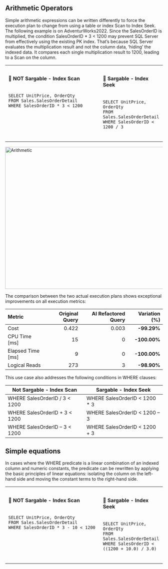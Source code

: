 ## Arithmetic Operators
Simple arithmetic expressions can be written differently to force the execution plan to change from using a table or index Scan to Index Seek. The following example is on AdventurWorks2022. Since the SalesOrderID is multiplied, the condition SalesOrderID * 3 < 1200 may prevent SQL Server from effectively using the existing PK index. That’s because SQL Server evaluates the multiplication result and not the column data, ‘hiding’ the indexed data. It compares each single multiplication result to 1200, leading to a Scan on the column.

<table style="width: 100%;">
  <tr>
    <td style="width: 60%; vertical-align: top; padding: 10px;">
      <h4>🔹 NOT Sargable - Index Scan</h4>
      <pre><code>
SELECT UnitPrice, OrderQty 
FROM Sales.SalesOrderDetail
WHERE SalesOrderID * 3 < 1200
      </code></pre>
    </td>
    <td style="width: 40%; vertical-align: top; padding: 10px;">
      <h4>🔹 Sargable - Index Seek</h4>
      <pre><code>
SELECT UnitPrice, OrderQty 
FROM Sales.SalesOrderDetail
WHERE SalesOrderID < 1200 / 3
      </code></pre>
    </td>
  </tr>
</table>

<div style="text-align: left;">
<img width="2553" height="455" alt="Arithmetic" src="https://github.com/user-attachments/assets/4bdaf2a6-bbed-439a-b146-45c43708f4e2" />
</div>

The comparison between the two actual execution plans shows exceptional improvements on all execution metrics:
<small>

| Metric            | Original Query | AI Refactored Query | Variation (%) |
|:------------------|---------------:|--------------------:|--------------:|
| Cost              | 0.422          | 0.003               | **-99.29%**  |
| CPU Time [ms]     | 15             | 0                   | **-100.00%** |
| Elapsed Time [ms] | 9              | 0                   | **-100.00%** |
| Logical Reads     | 273            | 3                   | **-98.90%**  |

</small>

This use case also addresses the following conditions in WHERE clauses:

| Not Sargable - Index Scan    | Sargable - Index Seek                      |
|-------------|-------------------------------------|
| WHERE SalesOrderID / 3 < 1200       | WHERE SalesOrderID < 1200 * 3      |
| WHERE SalesOrderID + 3 < 1200      | WHERE SalesOrderID < 1200 – 3          |
| WHERE SalesOrderID – 3 < 1200     | WHERE SalesOrderID < 1200 + 3       |


## Simple equations
In cases where the WHERE predicate is a linear combination of an indexed column and numeric constants, the predicate can be rewritten by applying the basic principles of linear equations: isolating the column on the left-hand side and moving the constant terms to the right-hand side.

<table style="width: 100%;">
  <tr>
    <td style="width: 60%; vertical-align: top; padding: 10px;">
      <h4>🔹 NOT Sargable - Index Scan</h4>
      <pre><code>
SELECT UnitPrice, OrderQty 
FROM Sales.SalesOrderDetail
WHERE SalesOrderID * 3 - 10 < 1200
      </code></pre>
    </td>
    <td style="width: 40%; vertical-align: top; padding: 10px;">
      <h4>🔹 Sargable - Index Seek</h4>
      <pre><code>
SELECT UnitPrice, OrderQty
FROM Sales.SalesOrderDetail
WHERE SalesOrderID < ((1200 + 10.0) / 3.0)
      </code></pre>
    </td>
  </tr>
</table>


